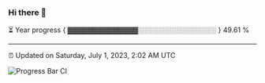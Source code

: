 ### Hi there 👋

⏳ Year progress { ▓▓▓▓▓▓▓▓▓▓▓▓▓▓░░░░░░░░░░░░░░░░ } 49.61 %

---

⏰ Updated on Saturday, July 1, 2023, 2:02 AM UTC

![Progress Bar CI](https://github.com/arthurbuhl/arthurbuhl/workflows/Progress%20Bar%20CI/badge.svg)

